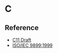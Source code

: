 # C


## Reference
- [C11 Draft](http://www.open-std.org/jtc1/sc22/wg14/www/docs/n1570.pdf)
- [ISO/IEC 9899:1999](http://www.open-std.org/jtc1/sc22/WG14/www/docs/n1256.pdf)